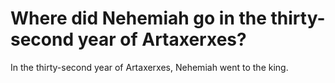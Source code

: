 # Where did Nehemiah go in the thirty-second year of Artaxerxes?

In the thirty-second year of Artaxerxes, Nehemiah went to the king.

